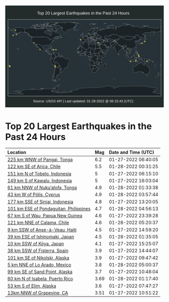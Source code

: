 ![Map](./map.png)

# Top 20 Largest Earthquakes in the Past 24 Hours

| Location | Mag | Date and Time (UTC) |
|:---|:---|:---|
| [225 km WNW of Pangai, Tonga](https://earthquake.usgs.gov/earthquakes/eventpage/us7000gfhb) | 6.2 | 01-27-2022 06:40:05 |
| [122 km SE of Arica, Chile](https://earthquake.usgs.gov/earthquakes/eventpage/us7000gfq8) | 5.5 | 01-28-2022 00:31:25 |
| [151 km N of Tobelo, Indonesia](https://earthquake.usgs.gov/earthquakes/eventpage/us7000gfh8) | 5 | 01-27-2022 06:15:10 |
| [149 km S of Kawalu, Indonesia](https://earthquake.usgs.gov/earthquakes/eventpage/us7000gfk4) | 5 | 01-27-2022 16:03:04 |
| [61 km NNW of Nuku‘alofa, Tonga](https://earthquake.usgs.gov/earthquakes/eventpage/us7000gfqr) | 4.9 | 01-28-2022 01:33:38 |
| [43 km W of Pólis, Cyprus](https://earthquake.usgs.gov/earthquakes/eventpage/us7000gfrj) | 4.9 | 01-28-2022 03:57:44 |
| [177 km SSE of Sinjai, Indonesia](https://earthquake.usgs.gov/earthquakes/eventpage/us7000gfj7) | 4.8 | 01-27-2022 13:20:05 |
| [101 km ESE of Pondaguitan, Philippines](https://earthquake.usgs.gov/earthquakes/eventpage/us7000gfrt) | 4.7 | 01-28-2022 04:56:13 |
| [67 km S of Wau, Papua New Guinea](https://earthquake.usgs.gov/earthquakes/eventpage/us7000gfpr) | 4.6 | 01-27-2022 23:39:28 |
| [121 km NNE of Calama, Chile](https://earthquake.usgs.gov/earthquakes/eventpage/us7000gfrx) | 4.6 | 01-28-2022 05:20:37 |
| [9 km SSW of Anse-à-Veau, Haiti](https://earthquake.usgs.gov/earthquakes/eventpage/us7000gfjv) | 4.5 | 01-27-2022 14:59:20 |
| [39 km ESE of Ishinomaki, Japan](https://earthquake.usgs.gov/earthquakes/eventpage/us7000gfqn) | 4.5 | 01-28-2022 01:35:05 |
| [10 km SSW of Kōya, Japan](https://earthquake.usgs.gov/earthquakes/eventpage/us7000gfk0) | 4.1 | 01-27-2022 15:25:07 |
| [38 km SSW of Fisterra, Spain](https://earthquake.usgs.gov/earthquakes/eventpage/us7000gfjt) | 3.9 | 01-27-2022 14:44:07 |
| [101 km SE of Nikolski, Alaska](https://earthquake.usgs.gov/earthquakes/eventpage/us7000gfic) | 3.9 | 01-27-2022 09:47:42 |
| [5 km NNE of Lo Arado, Mexico](https://earthquake.usgs.gov/earthquakes/eventpage/us7000gfru) | 3.8 | 01-28-2022 05:00:37 |
| [99 km SE of Sand Point, Alaska](https://earthquake.usgs.gov/earthquakes/eventpage/us7000gfih) | 3.7 | 01-27-2022 10:48:04 |
| [60 km N of Isabela, Puerto Rico](https://earthquake.usgs.gov/earthquakes/eventpage/pr2022028000) | 3.69 | 01-28-2022 01:17:40 |
| [53 km S of Elim, Alaska](https://earthquake.usgs.gov/earthquakes/eventpage/ak02218ryjbj) | 3.6 | 01-27-2022 07:47:27 |
| [13km NNW of Grapevine, CA](https://earthquake.usgs.gov/earthquakes/eventpage/ci39924871) | 3.51 | 01-27-2022 10:51:22 |
